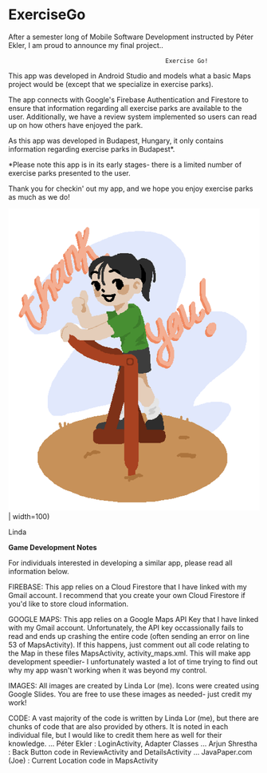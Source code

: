 # ExerciseGo

After a semester long of Mobile Software Development instructed by Péter Ekler, I am proud to announce my final project..

                                                Exercise Go!
                                                
This app was developed in Android Studio and models what a basic Maps project would be (except that we specialize in exercise parks).

The app connects with Google's Firebase Authentication and Firestore to ensure that information regarding all exercise parks are available to 
the user. Additionally, we have a review system implemented so users can read up on how others have enjoyed the park. 

As this app was developed in Budapest, Hungary, it only contains information regarding exercise parks in Budapest*.

*Please note this app is in its early stages- there is a limited number of exercise parks presented to the user. 

Thank you for checkin' out my app, and we hope you enjoy exercise parks as much as we do! 

![Thanks](Thanks.png) | width=100)

Linda 


**Game Development Notes** 

For individuals interested in developing a similar app, please read all information below. 

FIREBASE: This app relies on a Cloud Firestore that I have linked with my Gmail account. I recommend that you create your own Cloud Firestore if you'd like to store cloud information. 

GOOGLE MAPS: This app relies on a Google Maps API Key that I have linked with my Gmail account. Unfortunately, the API key occassionally fails to read and ends up crashing the entire code (often sending an error on line 53 of MapsActivity). If this happens, just comment out all code relating to the Map in these files MapsActivity, activity_maps.xml. This will make app development speedier- I unfortunately wasted a lot of time trying to find out why my app wasn't working when it was beyond my control. 

IMAGES: All images are created by Linda Lor (me). Icons were created using Google Slides. You are free to use these images as needed- just credit my work!

CODE: A vast majority of the code is written by Linda Lor (me), but there are chunks of code that are also provided by others. It is noted in each individual file, but I would like to credit them here as well for their knowledge. 
... Péter Ekler : LoginActivity, Adapter Classes 
... Arjun Shrestha : Back Button code in ReviewActivity and DetailsActivity
... JavaPaper.com (Joe) : Current Location code in MapsActivity



